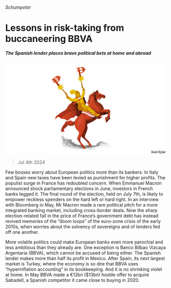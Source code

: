 ###### Schumpeter

# Lessons in risk-taking from buccaneering BBVA 

##### The Spanish lender places brave political bets at home and abroad 

![image](images/20240706_WBD000.jpg) 

> Jul 4th 2024 

Few bosses worry about European politics more than its bankers. In Italy and Spain new taxes have been levied as punishment for higher profits. The populist surge in France has redoubled concern. When Emmanuel Macron announced shock parliamentary elections in June, investors in French banks legged it. The final round of the election, held on July 7th, is likely to empower reckless spenders on the hard left or hard right. In an interview with Bloomberg in May, Mr Macron made a rare political pitch for a more integrated banking market, including cross-border deals. Now the sharp election-related fall in the price of France’s government debt has instead revived memories of the “doom loops” of the euro-zone crisis of the early 2010s, when worries about the solvency of sovereigns and of lenders fed off one another.

More volatile politics could make European banks even more parochial and less ambitious than they already are. One exception is Banco Bilbao Vizcaya Argentaria (BBVA), which cannot be accused of being either. The Spanish lender makes more than half its profit in Mexico. After Spain, its next largest market is Turkey, where the economy is so dire that BBVA uses “hyperinflation accounting” in its bookkeeping. And it is no shrinking violet at home. In May BBVA made a €12bn ($13bn) hostile offer to acquire Sabadell, a Spanish competitor it came close to buying in 2020.

